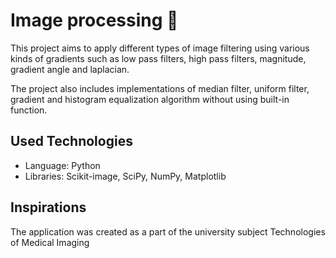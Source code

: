 # Image processing 🌆
This project aims to apply different types of image filtering using various kinds of gradients such as low pass filters, high pass filters, magnitude, gradient angle and laplacian.

The project also includes implementations of median filter, uniform filter, gradient and histogram equalization algorithm without using built-in function.


## Used Technologies 
- Language: Python 
- Libraries: Scikit-image, SciPy, NumPy, Matplotlib

## Inspirations
The application was created as a part of the university subject Technologies of Medical Imaging

